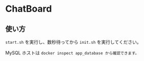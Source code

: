 # ChatBoard
## 使い方
`start.sh` を実行し、数秒待ってから `init.sh` を実行してください。

MySQL ホストは `docker inspect app_database から確認できます。`
